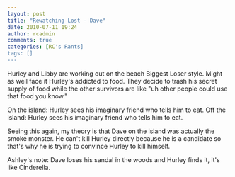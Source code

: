 ```yaml
---
layout: post
title: "Rewatching Lost - Dave"
date: 2010-07-11 19:24
author: rcadmin
comments: true
categories: [RC's Rants]
tags: []
---
```

Hurley and Libby are working out on the beach Biggest Loser style. Might as well face it Hurley's addicted to food. They decide to trash his secret supply of food while the other survivors are like "uh other people could use that food you know."

On the island: Hurley sees his imaginary friend who tells him to eat.
Off the island: Hurley sees his imaginary friend who tells him to eat.

Seeing this again, my theory is that Dave on the island was actually the smoke monster. He can't kill Hurley directly because he is a candidate so that's why he is trying to convince Hurley to kill himself. 

Ashley's note: Dave loses his sandal in the woods and Hurley finds it, it's like Cinderella. 
